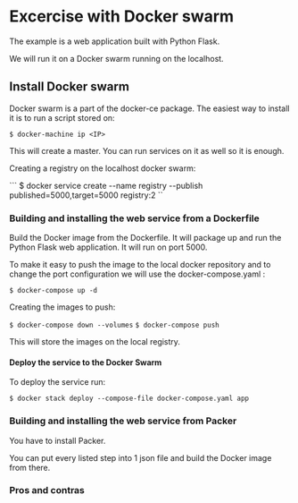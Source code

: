 # Excercise with Docker swarm

The example is a web application built with Python Flask.

We will run it on a Docker swarm running on the localhost.

## Install Docker swarm

Docker swarm is a part of the docker-ce package. The easiest way to install it is to run a script stored on: 

``` $ docker-machine ip <IP> ```

This will create a master. You can run services on it as well so it is enough.

Creating a registry on the localhost docker swarm:

``` $ docker service create --name registry --publish published=5000,target=5000 registry:2 ``

### Building and installing the web service from a Dockerfile

Build the Docker image from the Dockerfile. It will package up and run the Python Flask web application. It will run on port 5000.

To make it easy to push the image to the local docker repository and to change the port configuration we will use the docker-compose.yaml :

``` $ docker-compose up -d ```

Creating the images to push:

``` $ docker-compose down --volumes ```
``` $ docker-compose push ```

This will store the images on the local registry.

#### Deploy the service to the Docker Swarm

To deploy the service run:

``` $ docker stack deploy --compose-file docker-compose.yaml app ```

### Building and installing the web service from Packer

You have to install Packer.

You can put every listed step into 1 json file and build the Docker image from there.



### Pros and contras


